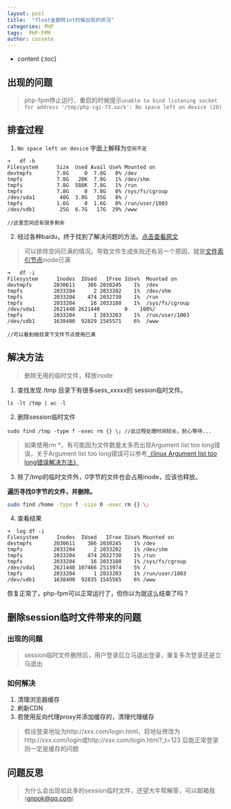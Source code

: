 ```yaml
---
layout: post
title:  "float金额转int时候出现的状况"
categories: PHP
tags:  PHP-FPM
author: cossete
---
```


* content
{:toc}

## 出现的问题
> php-fpm停止运行，重启的时候提示`unable to bind listening socket for address '/tmp/php-cgi-73.sock': No space left on device (28)`

## 排查过程
1. `No space left on device` 字面上解释为`空间不足`

```shell
➜   df -h
Filesystem      Size  Used Avail Use% Mounted on
devtmpfs        7.8G     0  7.8G   0% /dev
tmpfs           7.8G   20K  7.8G   1% /dev/shm
tmpfs           7.8G  588K  7.8G   1% /run
tmpfs           7.8G     0  7.8G   0% /sys/fs/cgroup
/dev/vda1        40G  3.0G   35G   8% /
tmpfs           1.6G     0  1.6G   0% /run/user/1003
/dev/vdb1        25G  6.7G   17G  29% /www

//这里空间还有很多剩余
```

2. 经过各种baidu，终于找到了解决问题的方法。[点击查看原文](https://blog.csdn.net/fdipzone/article/details/41558685)

> 可以排除空间已满的情况。导致文件生成失败还有另一个原因，就是[文件索引节点](http://www.cnblogs.com/itech/archive/2012/05/15/2502284.html)inode已满

```shell
➜   df -i
Filesystem      Inodes  IUsed   IFree IUse%  Mounted on
devtmpfs       2030611    366 2030245    1%  /dev
tmpfs          2033204      2 2033202    1%  /dev/shm
tmpfs          2033204    474 2032730    1%  /run
tmpfs          2033204     16 2033188    1%  /sys/fs/cgroup
/dev/vda1      2621440 2621440 		  0    100%/
tmpfs          2033204      1 2033203    1%  /run/user/1003
/dev/vdb1      1638400  92829 1545571    6%  /www

//可以看到根目录下文件节点使用已满
```



## 解决方法

> 删除无用的临时文件，释放inode

1. 查找发现 /tmp 目录下有很多sess_xxxxx的 session临时文件。

```shell
ls -lt /tmp | wc -l
```

2. 删除session临时文件

```shell
sudo find /tmp -type f -exec rm {} \; //此过程处理时间较长，耐心等待...
```

> 如果使用rm *，有可能因为文件数量太多而出现Argument list too long错误，关于Argument list too long错误可以参考[《linux Argument list too long错误解决方法》](http://blog.csdn.net/fdipzone/article/details/41558461)

3. 除了/tmp的临时文件外，0字节的文件也会占用inode，应该也释放。

**遍历寻找0字节的文件，并删除。**

```bash
sudo find /home -type f -size 0 -exec rm {} \;
```

4. 查看结果

```
➜  log df -i
Filesystem      Inodes  IUsed   IFree IUse% Mounted on
devtmpfs       2030611    366 2030245    1% /dev
tmpfs          2033204      2 2033202    1% /dev/shm
tmpfs          2033204    474 2032730    1% /run
tmpfs          2033204     16 2033188    1% /sys/fs/cgroup
/dev/vda1      2621440 107466 2513974    5% /
tmpfs          2033204      1 2033203    1% /run/user/1003
/dev/vdb1      1638400  92835 1545565    6% /www
```

恢复正常了，php-fpm可以正常运行了，但你以为就这么结束了吗？

## 删除session临时文件带来的问题

### 出现的问题

> session临时文件删除后，用户登录后立马退出登录，重复多次登录还是立马退出

### 如何解决

1. 清理浏览器缓存
2. 刷新CDN
3. 若使用反向代理proxy并添加缓存的，清理代理缓存

> 假设登录地址为http://xxx.com/login.html，将地址修改为http://xxx.com/login或http://xxx.com/login.html?_t=123 后能正常登录则一定是缓存的问题

## 问题反思

> 为什么会出现如此多的session临时文件，还望大牛帮解答，可以邮箱我(gnpok@qq.com)

